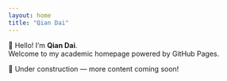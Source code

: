 ```yaml
---
layout: home
title: "Qian Dai"
---
```


👋 Hello! I’m **Qian Dai**.  
Welcome to my academic homepage powered by GitHub Pages.

🚧 Under construction — more content coming soon!
